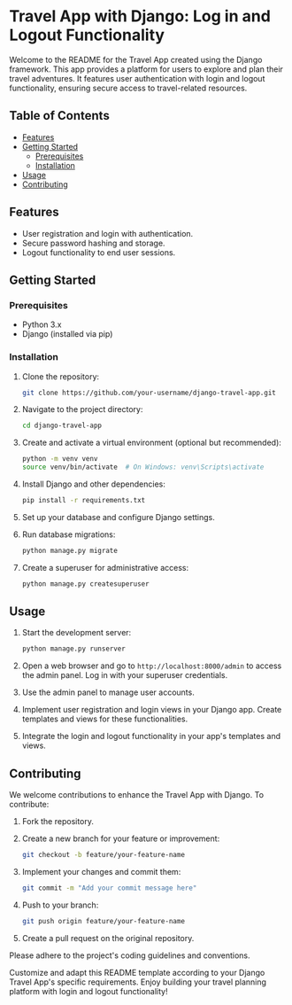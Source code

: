 # Travel App with Django: Log in and Logout Functionality

Welcome to the README for the Travel App created using the Django framework. This app provides a platform for users to explore and plan their travel adventures. It features user authentication with login and logout functionality, ensuring secure access to travel-related resources.

## Table of Contents

- [Features](#features)
- [Getting Started](#getting-started)
  - [Prerequisites](#prerequisites)
  - [Installation](#installation)
- [Usage](#usage)
- [Contributing](#contributing)


## Features

- User registration and login with authentication.
- Secure password hashing and storage.
- Logout functionality to end user sessions.


## Getting Started

### Prerequisites

- Python 3.x
- Django (installed via pip)

### Installation

1. Clone the repository:

   ```bash
   git clone https://github.com/your-username/django-travel-app.git
   ```

2. Navigate to the project directory:

   ```bash
   cd django-travel-app
   ```

3. Create and activate a virtual environment (optional but recommended):

   ```bash
   python -m venv venv
   source venv/bin/activate  # On Windows: venv\Scripts\activate
   ```

4. Install Django and other dependencies:

   ```bash
   pip install -r requirements.txt
   ```

5. Set up your database and configure Django settings.

6. Run database migrations:

   ```bash
   python manage.py migrate
   ```

7. Create a superuser for administrative access:

   ```bash
   python manage.py createsuperuser
   ```

## Usage

1. Start the development server:

   ```bash
   python manage.py runserver
   ```

2. Open a web browser and go to `http://localhost:8000/admin` to access the admin panel. Log in with your superuser credentials.

3. Use the admin panel to manage user accounts.

4. Implement user registration and login views in your Django app. Create templates and views for these functionalities.

5. Integrate the login and logout functionality in your app's templates and views.

## Contributing

We welcome contributions to enhance the Travel App with Django. To contribute:

1. Fork the repository.
2. Create a new branch for your feature or improvement:

   ```bash
   git checkout -b feature/your-feature-name
   ```

3. Implement your changes and commit them:

   ```bash
   git commit -m "Add your commit message here"
   ```

4. Push to your branch:

   ```bash
   git push origin feature/your-feature-name
   ```

5. Create a pull request on the original repository.

Please adhere to the project's coding guidelines and conventions.

Customize and adapt this README template according to your Django Travel App's specific requirements. Enjoy building your travel planning platform with login and logout functionality!
